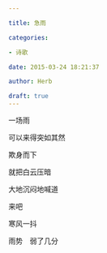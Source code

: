 ```yaml
---

title: 急雨

categories:

- 诗歌

date: 2015-03-24 18:21:37

author: Herb

draft: true
---
```


一场雨

可以来得突如其然

欺身而下

就把白云压暗

大地沉闷地喊道

来吧

寒风一抖

雨势　弱了几分